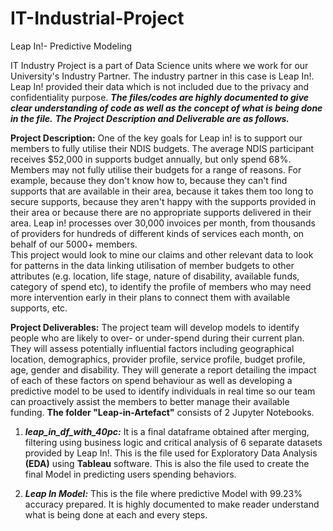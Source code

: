# IT-Industrial-Project
Leap In!- Predictive Modeling 





IT Industry Project is a part of Data Science units where we work for our University's Industry Partner. The industry partner in this case is Leap In!. Leap In! provided their data which is not included due to the privacy and confidentiality purpose.  ***The files/codes are highly documented to give clear understanding of code as well as the concept of what is being done in the file.*** ***The Project Description and Deliverable are as follows.***

**Project Description:** One of the key goals for Leap in! is to support our members to fully utilise their NDIS budgets.  The average NDIS participant receives $52,000 in supports budget annually, but only spend 68%.  Members may not fully utilise their budgets for a range of reasons.  For example, because they don't know how to, because they can't find supports that are available in their area, because it takes them too long to secure supports, because they aren't happy with the supports provided in their area or because there are no appropriate supports delivered in their area. 
Leap in! processes over 30,000 invoices per month, from thousands of providers for hundreds of different kinds of services each month, on behalf of our 5000+ members.  
This project would look to mine our claims and other relevant data to look for patterns in the data linking utilisation of member budgets to other attributes (e.g. location, life stage, nature of disability, available funds, category of spend etc), to identify the profile of members who may need more intervention early in their plans to connect them with available supports, etc. 

**Project Deliverables:** The project team will develop models to identify people who are likely to over- or under-spend during their current plan.  They will assess potentially influential factors including geographical location, demographics, provider profile, service profile, budget profile, age, gender and disability.
They will generate a report detailing the impact of each of these factors on spend behaviour as well as developing a predictive model to be used to identify individuals in real time so our team can proactively assist the members to better manage their available funding.
**The folder "Leap-in-Artefact"** consists of 2 Jupyter Notebooks. 

 1. ***leap_in_df_with_40pc:*** It is a final dataframe obtained after merging, filtering using business logic and critical analysis of  6 separate datasets provided by Leap In!. This is the file used for Exploratory Data Analysis **(EDA)** using **Tableau** software. This is also the file used to create the final Model in predicting users spending behaviors. 
 
 2. ***Leap In Model:*** This is the file where predictive Model with 99.23% accuracy prepared. It is highly documented to make reader understand what is being done at each and every steps. 

